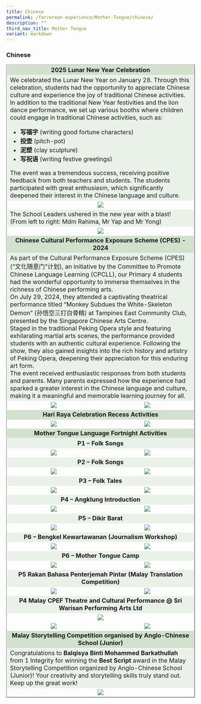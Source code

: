 ```yaml
---
title: Chinese
permalink: /farrerean-experience/Mother-Tongue/chinese/
description: ""
third_nav_title: Mother Tongue
variant: markdown
---
```

<h3>Chinese</h3>
<table border="1" style="border-collapse: collapse; width: 100%;">
<tbody>
<tr>
<td bgcolor="d2e1ce" colspan="2" style="text-align: center; width: 99.863%; border: 1px solid white;"><strong>2025 Lunar New Year Celebration</strong></td>
</tr>
<tr>
<td bgcolor="eaf1e9" colspan="2" style="width: 99.863%; border: 1px solid white;">We celebrated the Lunar New Year on January 28. Through this celebration, students had the opportunity to appreciate Chinese culture and experience the joy of traditional Chinese activities. <br>In addition to the traditional New Year festivities and the lion dance performance, we set up various booths where children could engage in traditional Chinese activities, such as:<br>
<ul>
<li><strong>写福字</strong> (writing good fortune characters)</li>
<li><strong>投壶</strong> (pitch-pot)</li>
<li><strong>泥塑</strong> (clay sculpture)</li>
<li><strong>写祝语</strong> (writing festive greetings)</li>
</ul>
The event was a tremendous success, receiving positive feedback from both teachers and students. The students participated with great enthusiasm, which significantly deepened their interest in the Chinese language and culture. 
</td>

</tr>
<tr>
<td style="text-align: center; width: 25%; border: 1px solid white; vertical-align: middle;" colspan="2"><img src="/images/2025/MT%20Chinese/Picture1.png"></td>
</tr>
<tr>
  <td bgcolor="eaf1e9" style="text-align: left; width: 25%; border: 1px solid white; vertical-align: middle;" colspan="2">
    The School Leaders ushered in the new year with a blast!<br>
    (From left to right: Mdm Rahima, Mr Yap and Mr Yong)
  </td>
</tr>
	<tr>
<td style="text-align: center; width: 25%; border: 1px solid white; vertical-align: middle;" colspan="2"><img src="/images/2025/MT%20Chinese/Picture2.jpg"></td>
</tr>
<tr>
<td bgcolor="d2e1ce" colspan="2" style="text-align: center; width: 99.863%; border: 1px solid white;"><strong>Chinese Cultural Performance Exposure Scheme (CPES) - 2024</strong></td>
</tr>
	<tr>
<td bgcolor="eaf1e9" colspan="2" style="width: 99.863%; border: 1px solid white;">As part of the Cultural Performance Exposure Scheme (CPES) (“文化随意门”计划), an initiative by the Committee to Promote Chinese Language Learning (CPCLL), our Primary 4 students had the wonderful opportunity to immerse themselves in the richness of Chinese performing arts.<br>
On July 29, 2024, they attended a captivating theatrical performance titled “Monkey Subdues the White-Skeleton Demon” (孙悟空三打白骨精) at Tampines East Community Club, presented by the Singapore Chinese Arts Centre.<br>
Staged in the traditional Peking Opera style and featuring exhilarating martial arts scenes, the performance provided students with an authentic cultural experience. Following the show, they also gained insights into the rich history and artistry of Peking Opera, deepening their appreciation for this enduring art form.<br>
The event received enthusiastic responses from both students and parents. Many parents expressed how the experience had sparked a greater interest in the Chinese language and culture, making it a meaningful and memorable learning journey for all.

</td>

</tr>
<tr>
<td style="text-align: center; width: 50%; border: 1px solid white; vertical-align: middle;"><img src="/images/2025/MT%20Malay/Picture2.jpg"></td>
<td style="text-align: center; width: 50%; border: 1px solid white; vertical-align: middle;"><img src="/images/2025/MT%20Malay/Picture3.jpg"></td>
</tr>
<tr>
<td bgcolor="d2e1ce" colspan="2" style="text-align: center; width: 99.863%; border: 1px solid white;"><strong>Hari Raya Celebration Recess Activities</strong></td>
</tr>
<tr>
<td style="text-align: center; width: 50%; border: 1px solid white; vertical-align: middle;"><img src="/images/2025/MT%20Malay/Picture5.jpg"></td>
<td style="text-align: center; width: 50%; border: 1px solid white; vertical-align: middle;"><img src="/images/2025/MT%20Malay/Picture6.jpg"></td>
</tr>
<tr>
<td bgcolor="d2e1ce" colspan="2" style="text-align: center; width: 99.863%; border: 1px solid white;"><strong>Mother Tongue Language Fortnight Activities</strong></td>
</tr>
<tr>
<td bgcolor="eaf1e9" colspan="2" style="text-align: center; width: 99.863%; border: 1px solid white;"><strong>P1 – Folk Songs</strong></td>
</tr>
<tr>
<td style="text-align: center; width: 50%; border: 1px solid white; vertical-align: middle;"><img src="/images/2025/MT%20Malay/Picture7.jpg"></td>
<td style="text-align: center; width: 50%; border: 1px solid white; vertical-align: middle;"><img src="/images/2025/MT%20Malay/Picture8.jpg"></td>
</tr>
<tr>
<td bgcolor="eaf1e9" colspan="2" style="text-align: center; width: 99.863%; border: 1px solid white;"><strong>P2 – Folk Songs</strong></td>
</tr>
<tr>
<td style="text-align: center; width: 50%; border: 1px solid white; vertical-align: middle;"><img src="/images/2025/MT%20Malay/Picture9.jpg"></td>
<td style="text-align: center; width: 50%; border: 1px solid white; vertical-align: middle;"><img src="/images/2025/MT%20Malay/Picture10.jpg"></td>
</tr>
<tr>
<td bgcolor="eaf1e9" colspan="2" style="text-align: center; width: 99.863%; border: 1px solid white;"><strong>P3 – Folk Tales</strong></td>
</tr>
<tr>
<td style="text-align: center; width: 50%; border: 1px solid white; vertical-align: middle;"><img src="/images/2025/MT%20Malay/Picture11.jpg"></td>
<td style="text-align: center; width: 50%; border: 1px solid white; vertical-align: middle;"><img src="/images/2025/MT%20Malay/Picture12.jpg"></td>
</tr>
<tr>
<td bgcolor="eaf1e9" colspan="2" style="text-align: center; width: 99.863%; border: 1px solid white;"><strong>P4 – Angklung Introduction</strong></td>
</tr>
<tr>
<td style="text-align: center; width: 50%; border: 1px solid white; vertical-align: middle;"><img src="/images/2025/MT%20Malay/Picture13.jpg"></td>
<td style="text-align: center; width: 50%; border: 1px solid white; vertical-align: middle;"><img src="/images/2025/MT%20Malay/Picture14.jpg"></td>
</tr>
<tr>
<td bgcolor="eaf1e9" colspan="2" style="text-align: center; width: 99.863%; border: 1px solid white;"><strong>P5 – Dikir Barat</strong></td>
</tr>
<tr>
<td style="text-align: center; width: 50%; border: 1px solid white; vertical-align: middle;"><img src="/images/2025/MT%20Malay/Picture15.jpg"></td>
<td style="text-align: center; width: 50%; border: 1px solid white; vertical-align: middle;"><img src="/images/2025/MT%20Malay/Picture16.jpg"></td>
</tr>
<tr>
<td bgcolor="eaf1e9" colspan="2" style="text-align: center; width: 99.863%; border: 1px solid white;"><strong>P6 – Bengkel Kewartawanan (Journalism Workshop)</strong></td>
</tr>
<tr>
<td style="text-align: center; width: 50%; border: 1px solid white; vertical-align: middle;"><img src="/images/2025/MT%20Malay/Picture17.jpg"></td>
<td style="text-align: center; width: 50%; border: 1px solid white; vertical-align: middle;"><img src="/images/2025/MT%20Malay/Picture18.jpg"></td>
</tr>
<tr>
<td bgcolor="eaf1e9" colspan="2" style="text-align: center; width: 99.863%; border: 1px solid white;"><strong>P6 – Mother Tongue Camp</strong></td>
</tr>
<tr>
<td style="text-align: center; width: 50%; border: 1px solid white; vertical-align: middle;"><img src="/images/2025/MT%20Malay/Picture19.jpg"></td>
<td style="text-align: center; width: 50%; border: 1px solid white; vertical-align: middle;"><img src="/images/2025/MT%20Malay/Picture20.jpg"></td>
</tr>
	<tr>
<td bgcolor="eaf1e9" colspan="2" style="text-align: center; width: 99.863%; border: 1px solid white;"><strong>P5 Rakan Bahasa Penterjemah Pintar (Malay Translation Competition)</strong></td>
</tr>
<tr>
<td style="text-align: center; width: 50%; border: 1px solid white; vertical-align: middle;"><img src="/images/2025/MT%20Malay/Picture21.jpg"></td>
<td style="text-align: center; width: 50%; border: 1px solid white; vertical-align: middle;"><img src="/images/2025/MT%20Malay/Picture22.jpg"></td>
</tr>
<tr>
<td bgcolor="eaf1e9" colspan="2" style="text-align: center; width: 99.863%; border: 1px solid white;"><strong>P4  Malay CPEF Theatre and Cultural Performance @ Sri Warisan Performing Arts Ltd</strong></td>
</tr>
<tr>
<td style="text-align: center; width: 50%; border: 1px solid white; vertical-align: middle;" colspan="2"><img src="/images/2025/MT%20Malay/Picture26.jpg"></td>
</tr>
<tr>
	<td style="text-align: center; width: 50%; border: 1px solid white; vertical-align: middle;"><img src="/images/2025/MT%20Malay/Picture24.jpg"></td>
<td style="text-align: center; width: 50%; border: 1px solid white; vertical-align: middle;"><img src="/images/2025/MT%20Malay/Picture25.jpg"></td>
</tr>
<tr>
<td bgcolor="d2e1ce" colspan="2" style="text-align: center; width: 99.863%; border: 1px solid white;"><strong>Malay Storytelling Competition organised by Anglo-Chinese School (Junior)</strong></td>
</tr>
<tr>
<td bgcolor="eaf1e9" colspan="2" style="width: 99.863%; border: 1px solid white;">Congratulations to <strong>Balqisya Binti Mohammed Barkathullah</strong> from 1 Integrity for winning the <strong>Best Script</strong> award in the Malay Storytelling Competition organized by Anglo-Chinese School (Junior)! Your creativity and storytelling skills truly stand out. Keep up the great work!</td>

</tr>
<tr>
<td style="text-align: center; width: 25%; border: 1px solid white; vertical-align: middle;" colspan="2"><img src="/images/2025/MT%20Malay/Picture27.jpg"></td>
</tr>
</tbody>
</table>
